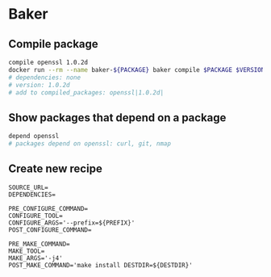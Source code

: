 # Baker

## Compile package

```bash
compile openssl 1.0.2d
docker run --rm --name baker-${PACKAGE} baker compile $PACKAGE $VERSION
# dependencies: none
# version: 1.0.2d
# add to compiled_packages: openssl|1.0.2d|
```


## Show packages that depend on a package

```bash
depend openssl
# packages depend on openssl: curl, git, nmap
```


## Create new recipe

```
SOURCE_URL=
DEPENDENCIES=

PRE_CONFIGURE_COMMAND=
CONFIGURE_TOOL=
CONFIGURE_ARGS='--prefix=${PREFIX}'
POST_CONFIGURE_COMMAND=

PRE_MAKE_COMMAND=
MAKE_TOOL=
MAKE_ARGS='-j4'
POST_MAKE_COMMAND='make install DESTDIR=${DESTDIR}'
```
